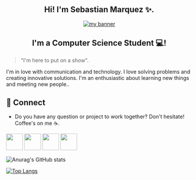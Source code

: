 <h2 align="center"> Hi! I'm Sebastian Marquez ✨. </h2>
<p align="center">
  <a href="https://sebascmb.github.io/Link-Bio/" target="_blank" rel="noreferrer"><img src="https://user-images.githubusercontent.com/109773982/204373438-44524b9a-6b3d-4f05-a934-de723bf60f00.png" alt="my banner"></a>
</p>
<h2 align="center"> I'm a Computer Science Student 💻! </h2>

> "I'm here to put on a show".

I'm in love with communication and technology. 
  I love solving problems and creating innovative solutions. I'm an enthusiastic about learning new things and meeting new people..

  ## 📩 Connect
* Do you have any question or project to work together? Don't hesitate! Coffee's on me ☕.

<p align="left" >
      <a href="mailto:sebastiancmarquez1998@gmail.com?Subject=I%20want%20propose%20you%20something" target="_blank" rel="noreferrer"><img src="https://user-images.githubusercontent.com/48330849/172060688-5e1bf6ca-7bb9-43a2-b202-001170434946.png"  width="45"></a>
        <a href="https://www.linkedin.com/in/scmbejarano/" target="_blank" rel="noreferrer"><img src="https://user-images.githubusercontent.com/48330849/172059761-c87c0437-c1b5-4e33-8d3e-e00adf4afc57.png"  width="45"></a>
    <a href="https://www.instagram.com/sebastiancmarquez_/" target="_blank" rel="noreferrer"><img src="https://user-images.githubusercontent.com/48330849/172059811-e9699771-f560-4217-b698-d64db9b4fe1c.png"  width="45"></a>
    <a href="https://twitter.com/smarquez_b" target="_blank" rel="noreferrer"><img src="https://user-images.githubusercontent.com/48330849/172059786-980a496d-654e-4d81-add4-b490553bf34d.png"  width="45"></a>
    
![Anurag's GitHub stats](https://github-readme-stats.vercel.app/api?username=SEBASCMB&show_icons=true&theme=transparent)

[![Top Langs](https://github-readme-stats.vercel.app/api/top-langs/?username=SEBASCMB&layout=compact)](https://github.com/anuraghazra/github-readme-stats)
